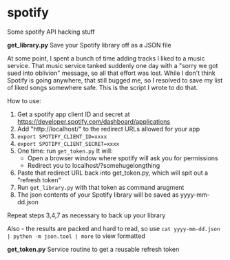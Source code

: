 # spotify
Some spotify API hacking stuff


**get_library.py** Save your Spotify library off as a JSON file

At some point, I spent a bunch of time adding tracks I liked to a music service.  That music service tanked suddenly
one day with a "sorry we got sued into oblivion" message, so all that effort was lost.  While I don't think Spotify
is going anywhere, that still bugged me, so I resolved to save my list of liked songs somewhere safe.  This is the
script I wrote to do that.

How to use:

1. Get a spotify app client ID and secret at https://developer.spotify.com/dashboard/applications
2. Add "http://localhost/" to the redirect URLs allowed for your app
3. ```export SPOTIFY_CLIENT_ID=xxxx```
4. ```export SPOTIPY_CLIENT_SECRET=xxxx```
5. One time: run ```get_token.py```
   It will:
   * Open a browser window where spotify will ask you for permissions
   * Redirect you to localhost/?somehugelongthing
6. Paste that redirect URL back into get_token.py, which will spit out a "refresh token"
7. Run ```get_library.py``` with that token as command arugment
8. The json contents of your Spotify library will be saved as yyyy-mm-dd.json

Repeat steps 3,4,7 as necessary to back up your library

Also - the results are packed and hard to read, so use ```cat yyyy-mm-dd.json | python -m json.tool | more``` to view formatted

**get_token.py** Service routine to get a reusable refresh token

